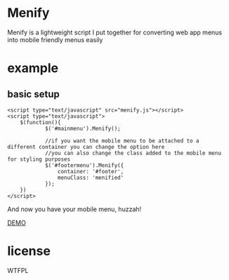 Menify
======

Menify is a lightweight script I put together for converting web app menus into mobile friendly menus easily

example
=======

basic setup
------
 	<script type="text/javascript" src="menify.js"></script>
 	<script type="text/javascript">
 		$(function(){
 				$('#mainmenu').Menify();

				//if you want the mobile menu to be attached to a different container you can change the option here
				//you can also change the class added to the mobile menu for styling purposes
 				$('#footermenu').Menify({
 					container: '#footer',
					menuClass: 'menified'
 				});
 		})
 	</script>

And now you have your mobile menu, huzzah!

<a href="http://reverecustomsigns.com/">DEMO</a>

license
=======

WTFPL